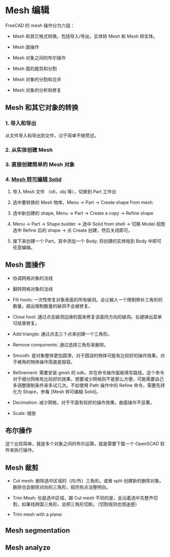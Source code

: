# Mesh 编辑

FreeCAD 的 mesh 操作分为六组：

- Mesh 和其它格式转换。包括导入/导出，实体转 Mesh 和 Mesh 转实体。

- Mesh 面操作

- Mesh 对象之间的布尔操作

- Mesh 面的裁剪和分割

- Mesh 对象的分割和合并

- Mesh 对象的分析和修复

## Mesh 和其它对象的转换

### 1. 导入和导出

从文件导入和导出到文件，过于简单不做赘述。

### 2. 从实体创建 Mesh

### 3. 直接创建简单的 Mesh 对象

### 4. [Mesh 转可编辑 Solid](https://www.youtube.com/watch?v=DOCMumn9Oww)

1. 导入 Mesh 文件 （stl，obj 等），切换到 Part 工作台

2. 选中要转换的 Mesh 物体，Menu -> Part -> Create shape from mesh.

3. 选中新创建的 shape, Menu -> Part -> Create a copy -> Refine shape

4. Menu -> Part -> Shape builder -> 选中 Solid from shell -> 切换 Model 视图选中 Refine 后的 shape -> 点 Create 创建，然后关闭即可。

5. 接下来创建一个 Part，其中添加一个 Body, 将创建的实体拖到 Body 中即可任意编辑。

## Mesh 面操作

- 协调网格对象的法线

- 翻转网格对象的法线

- Fill hools: 一次性修复对象表面的所有破洞。会让输入一个限制修补三角形的数量，超出限制数量的破洞不会被修复。

- Close hool: 通过点击破洞边缘的面来修复该面同方向的破洞。右键弹出菜单可结束修复。

- Add triangle: 通过点击三个点来创建一个三角形。

- Remove components: 通过选择三角形来删除。

- Smooth: 是对象整体更加圆滑，对于圆润的物体可能有比较好的操作效果。对于棱角的物体操作简直是毁容。

- Refinement: 需要安装 gmsh 的 sdk，并在命令操作面板填写路径。这个命令对于细分网格有比较好的效果，想要减少网格则不是那么方便，可能需要自己多调整限制条件来多试几次。不如使用 Path 操作中的 Refine 命令，需要先转化为 Shape，参看 [Mesh 转可编辑 Solid]。
- Decimation: 减少网格，对于平面有较好的操作效果。曲面操作不显著。

- Scale: 缩放

## 布尔操作

这个比较简单，就是多个对象之间的布尔运算。就是需要下载一个 OpenSCAD 软件来执行操作。

## Mesh 裁剪

- Cut mesh: 删除选中区域的（内/外）三角形。或者 split 创建新的删除对象。删除也会删除对向的三角形，规则有点没整明白。

- Trim Mesh: 也是选中区域，跟 Cut mesh 不同的是，会沿着选中先整齐切割，如果线跨国三角形，会把三角形切断。（切割规则也很迷惑）

- Trim mesh with a plane: 

## Mesh segmentation

## Mesh analyze
